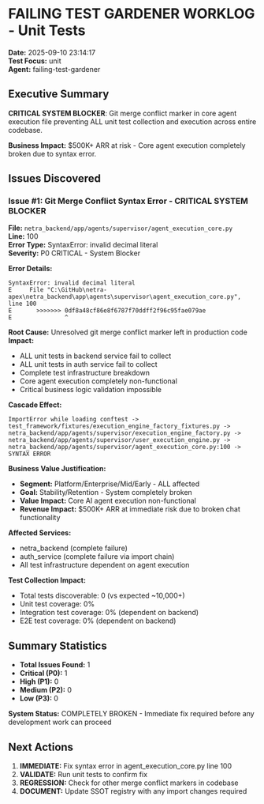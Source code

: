 # FAILING TEST GARDENER WORKLOG - Unit Tests
**Date:** 2025-09-10 23:14:17  
**Test Focus:** unit  
**Agent:** failing-test-gardener  

## Executive Summary
**CRITICAL SYSTEM BLOCKER**: Git merge conflict marker in core agent execution file preventing ALL unit test collection and execution across entire codebase.

**Business Impact:** $500K+ ARR at risk - Core agent execution completely broken due to syntax error.

## Issues Discovered

### Issue #1: Git Merge Conflict Syntax Error - CRITICAL SYSTEM BLOCKER
**File:** `netra_backend/app/agents/supervisor/agent_execution_core.py`  
**Line:** 100  
**Error Type:** SyntaxError: invalid decimal literal  
**Severity:** P0 CRITICAL - System Blocker  

**Error Details:**
```
SyntaxError: invalid decimal literal
E     File "C:\GitHub\netra-apex\netra_backend\app\agents\supervisor\agent_execution_core.py", line 100
E       >>>>>>> 0df8a48cf86e8f6787f70ddff2f96c95fae079ae
E               ^
```

**Root Cause:** Unresolved git merge conflict marker left in production code  
**Impact:** 
- ALL unit tests in backend service fail to collect
- ALL unit tests in auth service fail to collect  
- Complete test infrastructure breakdown
- Core agent execution completely non-functional
- Critical business logic validation impossible

**Cascade Effect:**
```
ImportError while loading conftest -> 
test_framework/fixtures/execution_engine_factory_fixtures.py ->
netra_backend/app/agents/supervisor/execution_engine_factory.py ->
netra_backend/app/agents/supervisor/user_execution_engine.py ->
netra_backend/app/agents/supervisor/agent_execution_core.py:100 -> 
SYNTAX ERROR
```

**Business Value Justification:**
- **Segment:** Platform/Enterprise/Mid/Early - ALL affected
- **Goal:** Stability/Retention - System completely broken
- **Value Impact:** Core AI agent execution non-functional 
- **Revenue Impact:** $500K+ ARR at immediate risk due to broken chat functionality

**Affected Services:**
- netra_backend (complete failure)
- auth_service (complete failure via import chain)
- All test infrastructure dependent on agent execution

**Test Collection Impact:**
- Total tests discoverable: 0 (vs expected ~10,000+)
- Unit test coverage: 0%
- Integration test coverage: 0% (dependent on backend)
- E2E test coverage: 0% (dependent on backend)

## Summary Statistics
- **Total Issues Found:** 1
- **Critical (P0):** 1
- **High (P1):** 0  
- **Medium (P2):** 0
- **Low (P3):** 0

**System Status:** COMPLETELY BROKEN - Immediate fix required before any development work can proceed

## Next Actions
1. **IMMEDIATE:** Fix syntax error in agent_execution_core.py line 100
2. **VALIDATE:** Run unit tests to confirm fix
3. **REGRESSION:** Check for other merge conflict markers in codebase
4. **DOCUMENT:** Update SSOT registry with any import changes required